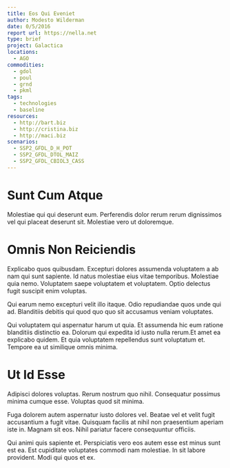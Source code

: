 ```yaml
---
title: Eos Qui Eveniet
author: Modesto Wilderman
date: 0/5/2016
report url: https://nella.net
type: brief
project: Galactica
locations:
  - AGO
commodities:
  - gdol
  - poul
  - grnd
  - pkml
tags:
  - technologies
  - baseline
resources:
  - http://bart.biz
  - http://cristina.biz
  - http://maci.biz
scenarios:
  - SSP2_GFDL_D_H_POT
  - SSP2_GFDL_DTOL_MAIZ
  - SSP2_GFDL_CBIOL3_CASS
---
```

# Sunt Cum Atque
Molestiae qui qui deserunt eum. Perferendis dolor rerum rerum dignissimos vel qui placeat deserunt sit. Molestiae vero ut doloremque.

# Omnis Non Reiciendis
Explicabo quos quibusdam. Excepturi dolores assumenda voluptatem a ab nam qui sunt sapiente. Id natus molestiae eius vitae temporibus. Molestiae quia nemo. Voluptatem saepe voluptatem et voluptatem. Optio delectus fugit suscipit enim voluptas.
 Qui earum nemo excepturi velit illo itaque. Odio repudiandae quos unde qui ad. Blanditiis debitis qui quod quo quo sit accusamus veniam voluptates.
 Qui voluptatem qui aspernatur harum ut quia. Et assumenda hic eum ratione blanditiis distinctio ea. Dolorum qui expedita id iusto nulla rerum.Et amet ea explicabo quidem. Et quia voluptatem repellendus sunt voluptatum et. Tempore ea ut similique omnis minima.

# Ut Id Esse
Adipisci dolores voluptas. Rerum nostrum quo nihil. Consequatur possimus minima cumque esse. Voluptas quod sit minima.
 Fuga dolorem autem aspernatur iusto dolores vel. Beatae vel et velit fugit accusantium a fugit vitae. Quisquam facilis at nihil non praesentium aperiam iste in. Magnam sit eos. Nihil pariatur facere consequuntur officiis.
 Qui animi quis sapiente et. Perspiciatis vero eos autem esse est minus sunt est ea. Est cupiditate voluptates commodi nam molestiae. In sit labore provident. Modi qui quos et ex.
